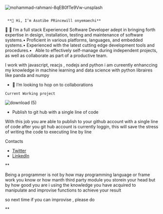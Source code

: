  ![mohammad-rahmani-8qEB0fTe9Vw-unsplash](https://user-images.githubusercontent.com/100746581/187123515-48ed0f7b-325d-4629-9cb4-f7b50ca60320.jpg)
```
 
 **👋 Hi, I’m Asotibe PRincewill onyemaechi**
 ```
 
 
 👀 
 🌱 I’m  a full stack
 Experienced Software Developer adept in bringing forth expertise in design, installation, testing and maintenance of software systems.• Proficient in various platforms, languages, and embedded systems.• Experienced with the latest cutting edge development tools and procedures.•   Able to effectively self-manage during independent projects, as well as collaborate as part of a productive team.

 
 I work with javascript, reacjs , nodejs and python
 i am cureently enhanccing my knowledge in machine learning and data science with python libraires like panda and numpy
 
 
- 💞️ I’m looking to hop on to collaborations



```
Current Working project
```
![download (5)](https://user-images.githubusercontent.com/100746581/187122396-33a33226-53be-4a42-8407-08f7ce7caba6.jpg)
- Publish to git hub with a single line of code

With this job you are  able to publish to your github account with a single line of code after you git hub account is currently loggin,
this will save the stress of writing the code to executing line by line



Contacts
- [Twitter](https://twitter.com/Princemave123)
-  [LinkedIn](nkedin.com/in/princewill-asotibe-b31036204/)


**


Being a programmer is not by how may programming language or frame work you know or how manth third party module you storein your head
but by how good you are i using the knowledge you have acquired to manipulate and improvise functions to achieve your result

so next time if you can improvise , please do


**
<!---
MaverickDe/MaverickDe is a ✨ special ✨ repository because its `README.md` (this file) appears on your GitHub profile.
You can click the Preview link to take a look at your changes.
--->
